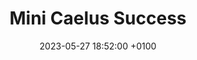 ---
title: Mini Caelus Success
date: 2023-05-27 18:52:00 +0100
categories: [Project Updates]
tags: [uas, uav, vtol, transition, autonomous, ardupilot, arduplane]     # TAG names should always be lowercase
description: Maiden flight of my custom built tiltrotor VTOL flying wing
toc: false
media_subpath: /mini_caelus/
image:
  path: DSC02089.jpg
  alt: Mini Caelus rear shot
---